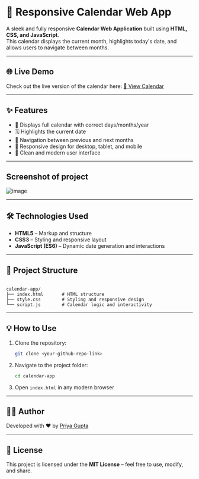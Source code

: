 # 📅 Responsive Calendar Web App

A sleek and fully responsive **Calendar Web Application** built using **HTML, CSS, and JavaScript**.  
This calendar displays the current month, highlights today's date, and allows users to navigate between months.

---
## 🌐 Live Demo

Check out the live version of the calendar here: [🔗 View Calendar](https://priyacalendar.netlify.app/)

---
## ✨ Features

- 📆 Displays full calendar with correct days/months/year
- 🗓️ Highlights the current date
- 🔁 Navigation between previous and next months
- 📱 Responsive design for desktop, tablet, and mobile
- 🎨 Clean and modern user interface

---
## Screenshot of project

![image](https://github.com/user-attachments/assets/bba5e8b0-de83-45af-ba46-4bafa2395c68)

---
## 🛠️ Technologies Used

- **HTML5** – Markup and structure  
- **CSS3** – Styling and responsive layout  
- **JavaScript (ES6)** – Dynamic date generation and interactions

---

## 📁 Project Structure

```

calendar-app/
├── index.html       # HTML structure
├── style.css        # Styling and responsive design
└── script.js        # Calendar logic and interactivity

````

---

## 💡 How to Use

1. Clone the repository:
   ```bash
   git clone <your-github-repo-link>
   ```

2. Navigate to the project folder:

   ```bash
   cd calendar-app
   ```

3. Open `index.html` in any modern browser

---

## 🧑‍💻 Author

Developed with ❤️ by [Priya Gupta](https://github.com/Priyagupta0)

---

## 📜 License

This project is licensed under the **MIT License** – feel free to use, modify, and share.

